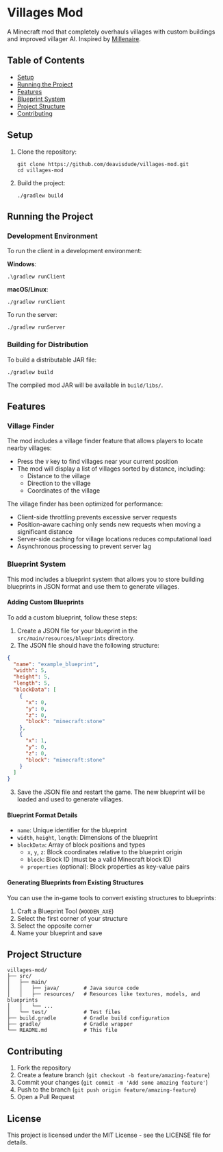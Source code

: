 # Villages Mod

A Minecraft mod that completely overhauls villages with custom buildings and improved villager AI. Inspired by [Millenaire](https://www.curseforge.com/minecraft/mc-mods/millenaire).

## Table of Contents
- [Setup](#setup)
- [Running the Project](#running-the-project)
- [Features](#features)
- [Blueprint System](#blueprint-system)
- [Project Structure](#project-structure)
- [Contributing](#contributing)

## Setup

1. Clone the repository:
   ```
   git clone https://github.com/deavisdude/villages-mod.git
   cd villages-mod
   ```

2. Build the project:
   ```
   ./gradlew build
   ```

## Running the Project

### Development Environment

To run the client in a development environment:

**Windows**:
```
.\gradlew runClient
```

**macOS/Linux**:
```
./gradlew runClient
```

To run the server:
```
./gradlew runServer
```

### Building for Distribution

To build a distributable JAR file:
```
./gradlew build
```

The compiled mod JAR will be available in `build/libs/`.

## Features

### Village Finder

The mod includes a village finder feature that allows players to locate nearby villages:

- Press the `V` key to find villages near your current position
- The mod will display a list of villages sorted by distance, including:
  - Distance to the village
  - Direction to the village
  - Coordinates of the village

The village finder has been optimized for performance:
- Client-side throttling prevents excessive server requests
- Position-aware caching only sends new requests when moving a significant distance
- Server-side caching for village locations reduces computational load
- Asynchronous processing to prevent server lag

### Blueprint System

This mod includes a blueprint system that allows you to store building blueprints in JSON format and use them to generate villages.

#### Adding Custom Blueprints

To add a custom blueprint, follow these steps:

1. Create a JSON file for your blueprint in the `src/main/resources/blueprints` directory.
2. The JSON file should have the following structure:

```json
{
  "name": "example_blueprint",
  "width": 5,
  "height": 5,
  "length": 5,
  "blockData": [
    {
      "x": 0,
      "y": 0,
      "z": 0,
      "block": "minecraft:stone"
    },
    {
      "x": 1,
      "y": 0,
      "z": 0,
      "block": "minecraft:stone"
    }
  ]
}
```

3. Save the JSON file and restart the game. The new blueprint will be loaded and used to generate villages.

#### Blueprint Format Details

- `name`: Unique identifier for the blueprint
- `width`, `height`, `length`: Dimensions of the blueprint
- `blockData`: Array of block positions and types
  - `x`, `y`, `z`: Block coordinates relative to the blueprint origin
  - `block`: Block ID (must be a valid Minecraft block ID)
  - `properties` (optional): Block properties as key-value pairs

#### Generating Blueprints from Existing Structures

You can use the in-game tools to convert existing structures to blueprints:

1. Craft a Blueprint Tool (`WOODEN_AXE`)
2. Select the first corner of your structure
3. Select the opposite corner
4. Name your blueprint and save

## Project Structure

```
villages-mod/
├── src/
│   ├── main/
│   │   ├── java/        # Java source code
│   │   ├── resources/   # Resources like textures, models, and blueprints
│   │   └── ...
│   └── test/            # Test files
├── build.gradle         # Gradle build configuration
├── gradle/              # Gradle wrapper
└── README.md            # This file
```

## Contributing

1. Fork the repository
2. Create a feature branch (`git checkout -b feature/amazing-feature`)
3. Commit your changes (`git commit -m 'Add some amazing feature'`)
4. Push to the branch (`git push origin feature/amazing-feature`)
5. Open a Pull Request

## License

This project is licensed under the MIT License - see the LICENSE file for details.
